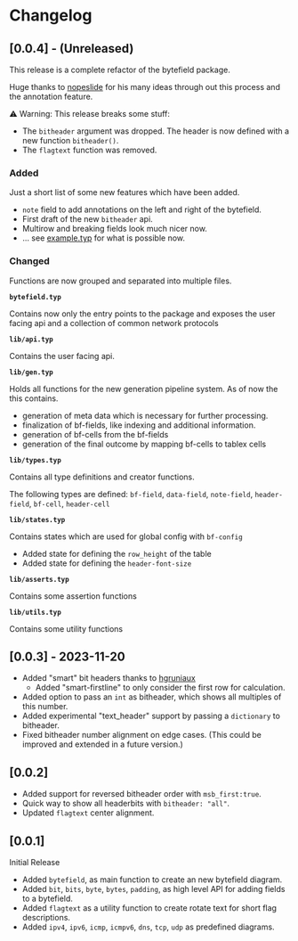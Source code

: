 
# Changelog

## [0.0.4] - (Unreleased)

This release is a complete refactor of the bytefield package.

Huge thanks to [nopeslide](https://github.com/nopeslide) for his many ideas through out this process and the annotation feature.

⚠️ Warning: This release breaks some stuff:

- The `bitheader` argument was dropped. The header is now defined with a new function `bitheader()`.
- The `flagtext` function was removed.


### Added

Just a short list of some new features which have been added.

- `note` field to add annotations on the left and right of the bytefield.
- First draft of the new `bitheader` api.
- Multirow and breaking fields look much nicer now.
- ... see [example.typ](example.typ) for what is possible now.

### Changed

Functions are now grouped and separated into multiple files.

**`bytefield.typ`**

Contains now only the entry points to the package and exposes the user facing api and a collection of common network protocols

**`lib/api.typ`**

Contains the user facing api.

**`lib/gen.typ`**

Holds all functions for the new generation pipeline system. 
As of now the this contains.
- generation of meta data which is necessary for further processing.
- finalization of bf-fields, like indexing and additional information.
- generation of bf-cells from the bf-fields
- generation of the final outcome by mapping bf-cells to tablex cells 

**`lib/types.typ`**

Contains all type definitions and creator functions.

The following types are defined: `bf-field`, `data-field`, `note-field`, `header-field`, `bf-cell`, `header-cell`

**`lib/states.typ`**

Contains states which are used for global config with `bf-config`

- Added state for defining the `row_height` of the table
- Added state for defining the `header-font-size`

**`lib/asserts.typ`**

Contains some assertion functions

**`lib/utils.typ`**

Contains some utility functions 


## [0.0.3] - 2023-11-20

- Added "smart" bit headers thanks to [hgruniaux](https://github.com/hgruniaux)
  - Added "smart-firstline" to only consider the first row for calculation.
- Added option to pass an `int` as bitheader, which shows all multiples of this number.
- Added experimental "text_header" support by passing a `dictionary` to bitheader.
- Fixed bitheader number alignment on edge cases. (This could be improved and extended in a future version.)



## [0.0.2]

- Added support for reversed bitheader order with `msb_first:true`.
- Quick way to show all headerbits with `bitheader: "all"`.
- Updated `flagtext` center alignment.


## [0.0.1]

Initial Release

- Added `bytefield`, as main function to create an new bytefield diagram. 
- Added `bit`, `bits`, `byte`, `bytes`, `padding`, as high level API for adding fields to a bytefield. 
- Added `flagtext` as a utility function to create rotate text for short flag descriptions.
- Added `ipv4`, `ipv6`, `icmp`, `icmpv6`, `dns`, `tcp`, `udp` as predefined diagrams.

